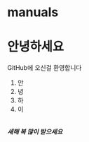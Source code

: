 # manuals

  <h1>안녕하세요</h1>
  <p>GitHub에 오신걸 환영합니다</p>
  

  <ol>
    <li>안</li>
    <li>녕</li>
    <li>하</li>
    <li>이</li>
  </ol>

<br><b><i>새해 복 많이 받으세요 </i></b>

